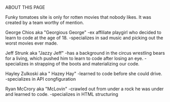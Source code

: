 ABOUT THIS PAGE

Funky tomatoes site is only for rotten movies that nobody likes. It was created by a team worthy of mention.

George Chios aka "Georgious George" 
-ex affiliate playgirl who decided to learn to code at the age of 18.
-specializes in sad music and picking out the worst movies ever made.

Jeff Strunk aka "Jazzy Jeff"
-has a background in the circus wrestling bears for a living, which pushed him to learn to code after losing an eye.
-specializes in strapping of the boots and materializing our code.

Hayley Zulkoski aka " Hazey Hay"
-learned to code before she could drive.
-specializes in API congfiguration

Ryan McCrory aka "McLovin"
-crawled out from under a rock he was under and learned to code.
-specializes in HTML structuring